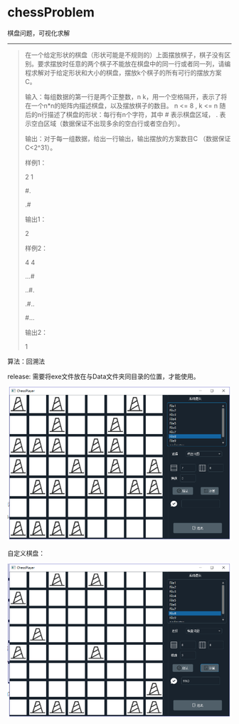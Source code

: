 # chessProblem
棋盘问题，可视化求解

---

> 在一个给定形状的棋盘（形状可能是不规则的）上面摆放棋子，棋子没有区别。要求摆放时任意的两个棋子不能放在棋盘中的同一行或者同一列，请编程求解对于给定形状和大小的棋盘，摆放k个棋子的所有可行的摆放方案C。
>
> 输入：每组数据的第一行是两个正整数，n k，用一个空格隔开，表示了将在一个n*n的矩阵内描述棋盘，以及摆放棋子的数目。 n <= 8 , k <= n 随后的n行描述了棋盘的形状：每行有n个字符，其中 # 表示棋盘区域， . 表示空白区域（数据保证不出现多余的空白行或者空白列）。
>
> 输出：对于每一组数据，给出一行输出，输出摆放的方案数目C （数据保证C<2^31）。
>
>  
>
> 样例1：
>
> 2 1
>
> \#.
>
> .#
>
> 输出1：
>
> 2
>
> 样例2：
>
> 4 4
>
> ...#
>
> ..#.
>
> .#..
>
> \#...
>
> 输出2：
>
> 1

算法：回溯法

release: 需要将exe文件放在与Data文件夹同目录的位置，才能使用。

![1547191233964](1547191233964.png)

自定义棋盘：

![1547191265969](1547191265969.png)